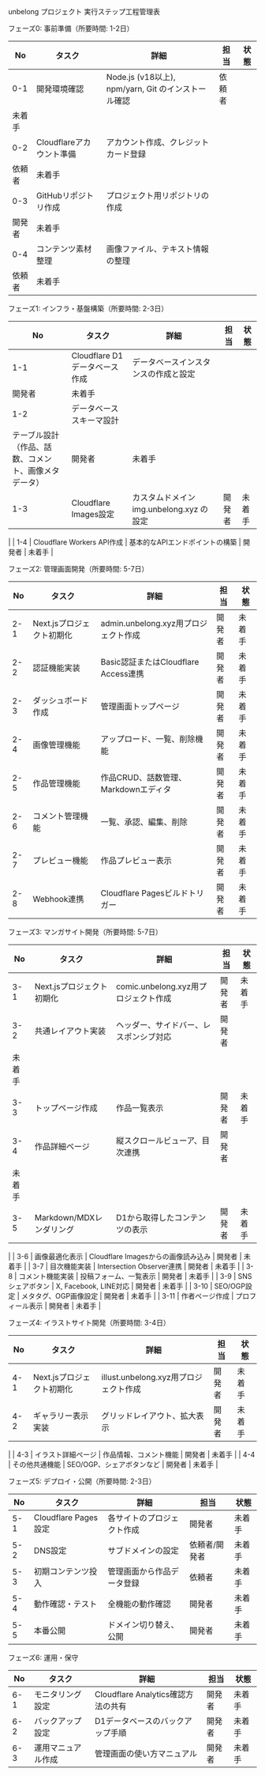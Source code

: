unbelong プロジェクト 実行ステップ工程管理表

  フェーズ0: 事前準備（所要時間: 1-2日）

  | No  | タスク               | 詳細                                       | 担当  | 状態  |
  |-----|-------------------|------------------------------------------|-----|-----|
  | 0-1 | 開発環境確認            | Node.js (v18以上), npm/yarn, Git のインストール確認 | 依頼者 |
   未着手 |
  | 0-2 | Cloudflareアカウント準備 | アカウント作成、クレジットカード登録                       |
  依頼者 | 未着手 |
  | 0-3 | GitHubリポジトリ作成     | プロジェクト用リポジトリの作成                          |
  開発者 | 未着手 |
  | 0-4 | コンテンツ素材整理         | 画像ファイル、テキスト情報の整理                         |
  依頼者 | 未着手 |

  フェーズ1: インフラ・基盤構築（所要時間: 2-3日）

  | No  | タスク                      | 詳細                            | 担当  | 状態  |
  |-----|--------------------------|-------------------------------|-----|-----|
  | 1-1 | Cloudflare D1データベース作成    | データベースインスタンスの作成と設定            |
  開発者 | 未着手 |
  | 1-2 | データベーススキーマ設計             |
  テーブル設計（作品、話数、コメント、画像メタデータ）    | 開発者 | 未着手 |
  | 1-3 | Cloudflare Images設定      | カスタムドメイン img.unbelong.xyz の設定 | 開発者 | 未着手
  |
  | 1-4 | Cloudflare Workers API作成 | 基本的なAPIエンドポイントの構築             | 開発者 |
  未着手 |

  フェーズ2: 管理画面開発（所要時間: 5-7日）

  | No  | タスク              | 詳細                            | 担当  | 状態  |
  |-----|------------------|-------------------------------|-----|-----|
  | 2-1 | Next.jsプロジェクト初期化 | admin.unbelong.xyz用プロジェクト作成   | 開発者 | 未着手 |
  | 2-2 | 認証機能実装           | Basic認証またはCloudflare Access連携 | 開発者 | 未着手 |
  | 2-3 | ダッシュボード作成        | 管理画面トップページ                    | 開発者 | 未着手 |
  | 2-4 | 画像管理機能           | アップロード、一覧、削除機能                | 開発者 | 未着手 |
  | 2-5 | 作品管理機能           | 作品CRUD、話数管理、Markdownエディタ      | 開発者 | 未着手 |
  | 2-6 | コメント管理機能         | 一覧、承認、編集、削除                   | 開発者 | 未着手 |
  | 2-7 | プレビュー機能          | 作品プレビュー表示                     | 開発者 | 未着手 |
  | 2-8 | Webhook連携        | Cloudflare Pagesビルドトリガー       | 開発者 | 未着手 |

  フェーズ3: マンガサイト開発（所要時間: 5-7日）

  | No   | タスク                | 詳細                          | 担当  | 状態  |
  |------|--------------------|-----------------------------|-----|-----|
  | 3-1  | Next.jsプロジェクト初期化   | comic.unbelong.xyz用プロジェクト作成 | 開発者 | 未着手 |
  | 3-2  | 共通レイアウト実装          | ヘッダー、サイドバー、レスポンシブ対応         | 開発者 |
   未着手 |
  | 3-3  | トップページ作成           | 作品一覧表示                      | 開発者 | 未着手 |
  | 3-4  | 作品詳細ページ            | 縦スクロールビューア、目次連携             | 開発者 |
  未着手 |
  | 3-5  | Markdown/MDXレンダリング | D1から取得したコンテンツの表示            | 開発者 | 未着手
  |
  | 3-6  | 画像最適化表示            | Cloudflare Imagesからの画像読み込み  | 開発者 | 未着手 |
  | 3-7  | 目次機能実装             | Intersection Observer連携     | 開発者 | 未着手 |
  | 3-8  | コメント機能実装           | 投稿フォーム、一覧表示                 | 開発者 | 未着手 |
  | 3-9  | SNSシェアボタン          | X, Facebook, LINE対応         | 開発者 | 未着手 |
  | 3-10 | SEO/OGP設定          | メタタグ、OGP画像設定                | 開発者 | 未着手 |
  | 3-11 | 作者ページ作成            | プロフィール表示                    | 開発者 | 未着手 |

  フェーズ4: イラストサイト開発（所要時間: 3-4日）

  | No  | タスク              | 詳細                           | 担当  | 状態  |
  |-----|------------------|------------------------------|-----|-----|
  | 4-1 | Next.jsプロジェクト初期化 | illust.unbelong.xyz用プロジェクト作成 | 開発者 | 未着手 |
  | 4-2 | ギャラリー表示実装        | グリッドレイアウト、拡大表示               | 開発者 | 未着手
   |
  | 4-3 | イラスト詳細ページ        | 作品情報、コメント機能                  | 開発者 | 未着手 |
  | 4-4 | その他共通機能          | SEO/OGP、シェアボタンなど             | 開発者 | 未着手 |

  フェーズ5: デプロイ・公開（所要時間: 2-3日）

  | No  | タスク                | 詳細            | 担当      | 状態  |
  |-----|--------------------|---------------|---------|-----|
  | 5-1 | Cloudflare Pages設定 | 各サイトのプロジェクト作成 | 開発者     | 未着手 |
  | 5-2 | DNS設定              | サブドメインの設定     | 依頼者/開発者 | 未着手 |
  | 5-3 | 初期コンテンツ投入          | 管理画面から作品データ登録 | 依頼者     | 未着手 |
  | 5-4 | 動作確認・テスト           | 全機能の動作確認      | 開発者     | 未着手 |
  | 5-5 | 本番公開               | ドメイン切り替え、公開   | 開発者     | 未着手 |

  フェーズ6: 運用・保守

  | No  | タスク       | 詳細                          | 担当  | 状態  |
  |-----|-----------|-----------------------------|-----|-----|
  | 6-1 | モニタリング設定  | Cloudflare Analytics確認方法の共有 | 開発者 | 未着手 |
  | 6-2 | バックアップ設定  | D1データベースのバックアップ手順           | 開発者 | 未着手 |
  | 6-3 | 運用マニュアル作成 | 管理画面の使い方マニュアル               | 開発者 | 未着手 |
